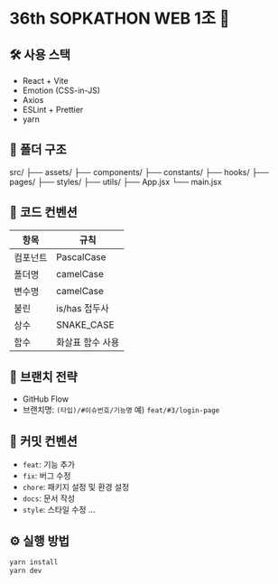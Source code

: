 # 36th SOPKATHON WEB 1조 🔧

## 🛠 사용 스택
- React + Vite
- Emotion (CSS-in-JS)
- Axios
- ESLint + Prettier
- yarn

## 🧩 폴더 구조
src/
├── assets/
├── components/
├── constants/
├── hooks/
├── pages/
├── styles/
├── utils/
├── App.jsx
└── main.jsx


## 📄 코드 컨벤션

| 항목       | 규칙 |
|------------|------|
| 컴포넌트 | PascalCase |
| 폴더명   | camelCase |
| 변수명   | camelCase |
| 불린     | is/has 접두사 |
| 상수     | SNAKE_CASE |
| 함수     | 화살표 함수 사용 |

## 🌿 브랜치 전략
- GitHub Flow
- 브랜치명: `(타입)/#이슈번호/기능명` 예) `feat/#3/login-page`

## 💬 커밋 컨벤션
- `feat`: 기능 추가
- `fix`: 버그 수정
- `chore`: 패키지 설정 및 환경 설정
- `docs`: 문서 작성
- `style`: 스타일 수정
...

## ⚙️ 실행 방법

```bash
yarn install
yarn dev
